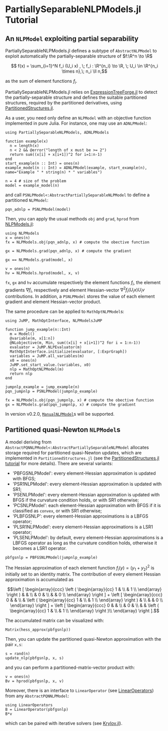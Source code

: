 # PartiallySeparableNLPModels.jl Tutorial

## An `NLPModel` exploiting partial separability
PartiallySeparableNLPModels.jl defines a subtype of `AbstractNLPModel` to exploit automatically the partially-separable structure of $f:\R^n \to \R$
```math
 f(x) = \sum_{i=1}^N f_i (U_i x) , \; f_i : \R^{n_i} \to \R, \; U_i \in \R^{n_i \times n},\; n_i \ll n,
```
as the sum of element functions $f_i$.

PartiallySeparableNLPModels.jl relies on [ExpressionTreeForge.jl](https://github.com/JuliaSmoothOptimizers/ExpressionTreeForge.jl) to detect the partially-separable structure and defines the suitable partitioned structures, required by the partitioned derivatives, using [PartitionedStructures.jl](https://github.com/JuliaSmoothOptimizers/PartitionedStructures.jl).

As a user, you need only define an `NLPModel` with an objective function implemented in pure Julia.
For instance, one may use an `ADNLPModel`:
```@example PSNLP
using PartiallySeparableNLPModels, ADNLPModels

function example(x)
  n = length(x)
  n < 2 && @error("length of x must be >= 2")
  return sum((x[i] + x[i+1])^2 for i=1:n-1)
end 
start_example(n :: Int) = ones(n)
example_model(n :: Int) = ADNLPModel(example, start_example(n), name="Example " * string(n) * " variables")

n = 4 # size of the problem
model = example_model(n)
```
and call `PSNLPModel<:AbstractPartiallySeparableNLPModel` to define a partitioned `NLPModel`:
```@example PSNLP
pqn_adnlp = PSNLPModel(model)
```

Then, you can apply the usual methods `obj` and `grad`, `hprod` from [NLPModels.jl](https://github.com/JuliaSmoothOptimizers/NLPModels.jl):
```@example PSNLP
using NLPModels
x = ones(n)
fx = NLPModels.obj(pqn_adnlp, x) # compute the obective function
```

```@example PSNLP
gx = NLPModels.grad(pqn_adnlp, x) # compute the gradient
```

```@example PSNLP
gx == NLPModels.grad(model, x)
```

```@example PSNLP
v = ones(n)
hv = NLPModels.hprod(model, x, v)
```
`fx`, `gx` and `hv` accumulate respectively the element functions $f_i$, the element gradients $\nabla f_i$, respectively and element Hessian-vector $\nabla^2 f_i(U_i x) U_i v$ contributions.
In addition, a `PSNLPModel` stores the value of each element gradient and element Hessian-vector product.

The same procedure can be applied to `MathOptNLPModel`s:
```@example PSNLP
using JuMP, MathOptInterface, NLPModelsJuMP

function jump_example(n::Int)
  m = Model()
  @variable(m, x[1:n])
  @NLobjective(m, Min, sum((x[i] + x[i+1])^2 for i = 1:n-1))
  evaluator = JuMP.NLPEvaluator(m)
  MathOptInterface.initialize(evaluator, [:ExprGraph])
  variables = JuMP.all_variables(m)
  x0 = ones(n)
  JuMP.set_start_value.(variables, x0)
  nlp = MathOptNLPModel(m)
  return nlp
end

jumpnlp_example = jump_example(n)
pqn_jumpnlp = PSNLPModel(jumpnlp_example)

fx = NLPModels.obj(pqn_jumpnlp, x) # compute the obective function
gx = NLPModels.grad(pqn_jumpnlp, x) # compute the gradient
```
In version v0.2.0, [`ManualNLPModel`](https://github.com/JuliaSmoothOptimizers/ManualNLPModels.jl)s will be supported.

## Partitioned quasi-Newton `NLPModel`s
A model deriving from `AbstractPQNNLPModel<:AbstractPartiallySeparableNLPModel` allocates storage required for partitioned quasi-Newton updates, which are implemented in `PartitionedStructures.jl` (see the [PartitionedStructures.jl tutorial](https://juliasmoothoptimizers.github.io/PartitionedStructures.jl/dev/tutorial/) for more details).
There are several variants:
* 'PBFGSNLPModel': every element-Hessian approximation is updated with BFGS;
* 'PSR1NLPModel': every element-Hessian approximation is updated with SR1;
* 'PSENLPModel': every element-Hessian approximation is updated with BFGS if the curvature condition holds, or with SR1 otherwise;
* 'PCSNLPModel': each element-Hessian approximation with BFGS if it is classified as `convex`, or with SR1 otherwise;
* 'PLBFGSNLP': every element-Hessian approximations is a LBFGS operator;
* 'PLSR1NLPModel': every element-Hessian approximations is a LSR1 operator;
* 'PLSENLPModel': by default, every element-Hessian approximations is a LBFGS operator as long as the curvature condition holds, otherwise it becomes a LSR1 operator.

```@example PSNLP
pbfgsnlp = PBFGSNLPModel(jumpnlp_example)
```

The Hessian approximation of each element function $f_i (y) = (y_1 + y_2)^2$ is initially set to an identity matrix. 
The contribution of every element Hessian approximation is accumulated as
```math
\left [
\begin{array}{ccc}
  \left ( \begin{array}{cc}
    1 & \\
    & 1 \\ 
  \end{array} \right ) & & \\
  & 0 & \\
  & & 0 \\
\end{array}
\right ] 
+ 
\left [
\begin{array}{ccc}
  0 & & \\
  & \left ( \begin{array}{cc}
    1 & \\
    & 1 \\ 
  \end{array} \right ) & \\
  & & 0 \\
\end{array}
\right ]
+ 
\left [
\begin{array}{ccc}
  0 & & \\
  & 0 & \\
  & & \left ( \begin{array}{cc}
    1 & \\
    & 1 \\ 
  \end{array} \right )\\
\end{array}
\right ].
```
The accumulated matrix can be visualized with:
```@example PSNLP
Matrix(hess_approx(pbfgsnlp))
```

Then, you can update the partitioned quasi-Newton approximation with the pair `x,s`:
```@example PSNLP
s = rand(n)
update_nlp(pbfgsnlp, x, s)
```
and you can perform a partitioned-matrix-vector product with:
```@example PSNLP
v = ones(n)
Bv = hprod(pbfgsnlp, x, v)
```

Moreover, there is an interface to `LinearOperator` (see [LinearOperators](https://github.com/JuliaSmoothOptimizers/LinearOperators.jl)) from any `AbstractPQNNLPModel`:
```@example PSNLP
using LinearOperators
B = LinearOperator(pbfgsnlp)
B*v
```
which can be paired with iterative solvers (see [Krylov.jl](https://github.com/JuliaSmoothOptimizers/Krylov.jl)).
